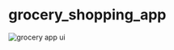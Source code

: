 # grocery_shopping_app
![grocery app ui](https://github.com/Dashrath-Kumar/grocery_shopping_app_UI/assets/143725913/b521b9b9-0e92-4a0d-82ca-02c5985a0961)

